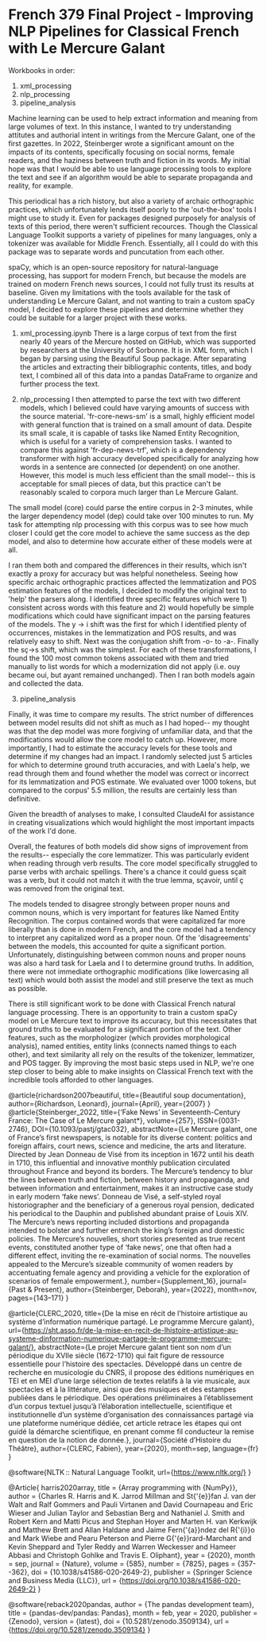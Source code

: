 # French 379 Final Project - Improving NLP Pipelines for Classical French with Le Mercure Galant

Workbooks in order:
1. xml_processing
2. nlp_processing
3. pipeline_analysis

Machine learning can be used to help extract information and meaning from large volumes of text. In this instance, I wanted to try understanding attitutes and authorial intent in writings from the Mercure Galant, one of the first gazettes. In 2022, Steinberger wrote a significant amount on the impacts of its contents, specifically focusing on social norms, female readers, and the haziness between truth and fiction in its words. My initial hope was that I would be able to use language processing tools to explore the text and see if an algorithm would be able to separate propaganda and reality, for example.

This periodical has a rich history, but also a variety of archaic orthographic practices, which unfortunately lends itself poorly to the 'out-the-box' tools I might use to study it. Even for packages designed purposely for analysis of texts of this period, there weren't sufficient recources. Though the Classical Language Toolkit supports a variety of pipelines for many languages, only a tokenizer was available for Middle French. Essentially, all I could do with this package was to separate words and puncutation from each other.

spaCy, which is an open-source repository for natural-language processing, has support for modern French, but because the models are trained on modern French news sources, I could not fully trust its results at baseline. Given my limitations with the tools available for the task of understanding Le Mercure Galant, and not wanting to train a custom spaCy model, I decided to explore these pipelines and determine whether they could be suitable for a larger project with these works.

1. xml_processing.ipynb
There is a large corpus of text from the first nearly 40 years of the Mercure hosted on GitHub, which was supported by researchers at the University of Sorbonne. It is in XML form, which I began by parsing using the Beautiful Soup package. After separating the articles and extracting their bibliographic contents, titles, and body text, I combined all of this data into a pandas DataFrame to organize and further process the text.

2. nlp_processing
I then attempted to parse the text with two different models, which I believed could have varying amounts of success with the source material. 'fr-core-news-sm' is a small, highly efficient model with general function that is trained on a small amount of data. Despite its small scale, it is capable of tasks like Named Entity Recognition, which is useful for a variety of comprehension tasks. I wanted to compare this against 'fr-dep-news-trf', which is a dependency transformer with high accuracy developed specifically for analyzing how words in a sentence are connected (or dependent) on one another. However, this model is much less efficient than the small model-- this is acceptable for small pieces of data, but this practice can't be reasonably scaled to corpora much larger than Le Mercure Galant.

The small model (core) could parse the entire corpus in 2-3 minutes, while the larger dependency model (dep) could take over 100 minutes to run. My task for attempting nlp processing with this corpus was to see how much closer I could get the core model to achieve the same success as the dep model, and also to determine how accurate either of these models were at all.

I ran them both and compared the differences in their results, which isn't exactly a proxy for accuracy but was helpful nonetheless. Seeing how specific archaic orthographic practices affected the lemmatization and POS estimation features of the models, I decided to modify the original text to 'help' the parsers along. I identified three specific features which were 1) consistent across words with this feature and 2) would hopefully be simple modifications which could have significant impact on the parsing features of the models. The y -> i shift was the first for which I identified plenty of occurrences, mistakes in the lemmatization and POS results, and was relatively easy to shift. Next was the conjugation shift from -o- to -a-. Finally the sç->s shift, which was the simplest. For each of these transformations, I found the 100 most common tokens associated with them and tried manually to list words for which a modernization did not apply (i.e. ouy became oui, but ayant remained unchanged). Then I ran both models again and collected the data.

3. pipeline_analysis

Finally, it was time to compare my results. The strict number of differences between model results did not shift as much as I had hoped-- my thought was that the dep model was more forgiving of unfamiliar data, and that the modifications would allow the core model to catch up. However, more importantly, I had to estimate the accuracy levels for these tools and determine if my changes had an impact. I randomly selected just 5 articles for which to determine ground truth accuracies, and with Laela's help, we read through them and found whether the model was correct or incorrect for its lemmatization and POS estimate. We evaluated over 1000 tokens, but compared to the corpus' 5.5 million, the results are certainly less than definitive.

Given the breadth of analyses to make, I consulted ClaudeAI for assistance in creating visualizations which would highlight the most important impacts of the work I'd done.

Overall, the features of both models did show signs of improvement from the results-- especially the core lemmatizer. This was particularly evident when reading through verb results. The core model specifically struggled to parse verbs with archaic spellings. There's a chance it could guess sçait was a verb, but it could not match it with the true lemma, sçavoir, until ç was removed from the original text. 

The models tended to disagree strongly between proper nouns and common nouns, which is very important for features like Named Entity Recognition. The corpus contained words that were capitalized far more liberally than is done in modern French, and the core model had a tendency to interpret any capitalized word as a proper noun. Of the 'disagreements' between the models, this accounted for quite a significant portion. Unfortunately, distinguishing between common nouns and proper nouns was also a hard task for Laela and I to determine ground truths. In addition, there were not immediate orthographic modifications (like lowercasing all text) which would both assist the model and still preserve the text as much as possible.

There is still significant work to be done with Classical French natural language processing. There is an opportunity to train a custom spaCy model on Le Mercure text to improve its accuracy, but this necessitates that ground truths to be evaluated for a significant portion of the text. Other features, such as the morphologizer (which provides morphological analysis), named entities, entity links (connects named things to each other), and text similarity all rely on the results of the tokenizer, lemmatizer, and POS tagger. By improving the most basic steps used in NLP, we're one step closer to being able to make insights on Classical French text with the incredible tools afforded to other languages.

@article{richardson2007beautiful,
  title={Beautiful soup documentation},
  author={Richardson, Leonard},
  journal={April},
  year={2007}
}
 @article{Steinberger_2022, title={‘Fake News’ in Seventeenth-Century France: The Case of Le Mercure galant*}, volume={257}, ISSN={0031-2746}, DOI={10.1093/pastj/gtac032}, abstractNote={Le Mercure galant, one of France’s first newspapers, is notable for its diverse content: politics and foreign affairs, court news, science and medicine, the arts and literature. Directed by Jean Donneau de Visé from its inception in 1672 until his death in 1710, this influential and innovative monthly publication circulated throughout France and beyond its borders. The Mercure’s tendency to blur the lines between truth and fiction, between history and propaganda, and between information and entertainment, makes it an instructive case study in early modern ‘fake news’. Donneau de Visé, a self-styled royal historiographer and the beneficiary of a generous royal pension, dedicated his periodical to the Dauphin and published abundant praise of Louis XIV. The Mercure’s news reporting included distortions and propaganda intended to bolster and further entrench the king’s foreign and domestic policies. The Mercure’s nouvelles, short stories presented as true recent events, constituted another type of ‘fake news’, one that often had a different effect, inviting the re-examination of social norms. The nouvelles appealed to the Mercure’s sizeable community of women readers by accentuating female agency and providing a vehicle for the exploration of scenarios of female empowerment.}, number={Supplement_16}, journal={Past & Present}, author={Steinberger, Deborah}, year={2022}, month=nov, pages={143–171} }

 @article{CLERC_2020, title={De la mise en récit de l’histoire artistique au système d’information numérique partagé. Le programme Mercure galant}, url={https://sht.asso.fr/de-la-mise-en-recit-de-lhistoire-artistique-au-systeme-dinformation-numerique-partage-le-programme-mercure-galant/}, abstractNote={Le projet Mercure galant tient son nom d’un périodique du XVIIe siècle (1672-1710) qui fait figure de ressource essentielle pour l’histoire des spectacles. Développé dans un centre de recherche en musicologie du CNRS, il propose des éditions numériques en TEI et en MEI d’une large sélection de textes relatifs à la vie musicale, aux spectacles et à la littérature, ainsi que des musiques et des estampes publiées dans le périodique. Des opérations préliminaires à l’établissement d’un corpus textuel jusqu’à l’élaboration intellectuelle, scientifique et institutionnelle d’un système d’organisation des connaissances partagé via une plateforme numérique dédiée, cet article retrace les étapes qui ont guidé la démarche scientifique, en prenant comme fil conducteur la remise en question de la notion de donnée.}, journal={Société d’Histoire du Théâtre}, author={CLERC, Fabien}, year={2020}, month=sep, language={fr} }

 @software{NLTK :: Natural Language Toolkit, url={https://www.nltk.org/} }

@Article{         harris2020array,
 title         = {Array programming with {NumPy}},
 author        = {Charles R. Harris and K. Jarrod Millman and St{\'{e}}fan J.
                 van der Walt and Ralf Gommers and Pauli Virtanen and David
                 Cournapeau and Eric Wieser and Julian Taylor and Sebastian
                 Berg and Nathaniel J. Smith and Robert Kern and Matti Picus
                 and Stephan Hoyer and Marten H. van Kerkwijk and Matthew
                 Brett and Allan Haldane and Jaime Fern{\'{a}}ndez del
                 R{\'{i}}o and Mark Wiebe and Pearu Peterson and Pierre
                 G{\'{e}}rard-Marchant and Kevin Sheppard and Tyler Reddy and
                 Warren Weckesser and Hameer Abbasi and Christoph Gohlke and
                 Travis E. Oliphant},
 year          = {2020},
 month         = sep,
 journal       = {Nature},
 volume        = {585},
 number        = {7825},
 pages         = {357--362},
 doi           = {10.1038/s41586-020-2649-2},
 publisher     = {Springer Science and Business Media {LLC}},
 url           = {https://doi.org/10.1038/s41586-020-2649-2}
}

@software{reback2020pandas,
    author       = {The pandas development team},
    title        = {pandas-dev/pandas: Pandas},
    month        = feb,
    year         = 2020,
    publisher    = {Zenodo},
    version      = {latest},
    doi          = {10.5281/zenodo.3509134},
    url          = {https://doi.org/10.5281/zenodo.3509134}
}
